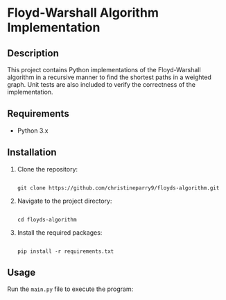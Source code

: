 # Floyd-Warshall Algorithm Implementation



## Description



This project contains Python implementations of the Floyd-Warshall algorithm in a recursive manner to find the shortest paths in a weighted graph. Unit tests are also included to verify the correctness of the implementation.



## Requirements



- Python 3.x



## Installation



1. Clone the repository:



    ```

    git clone https://github.com/christineparry9/floyds-algorithm.git

    ```



2. Navigate to the project directory:



    ```

    cd floyds-algorithm

    ```



3. Install the required packages:



    ```

    pip install -r requirements.txt

    ```



## Usage



Run the `main.py` file to execute the program:
